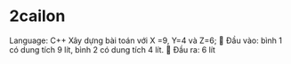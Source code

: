 # 2cailon
Language: C++
Xây dựng bài toán với X =9, Y=4 và Z=6;
 Đầu vào: bình 1 có dung tích 9 lít, bình 2 có dung tích 4 lít.
 Đầu ra: 6 lít 
